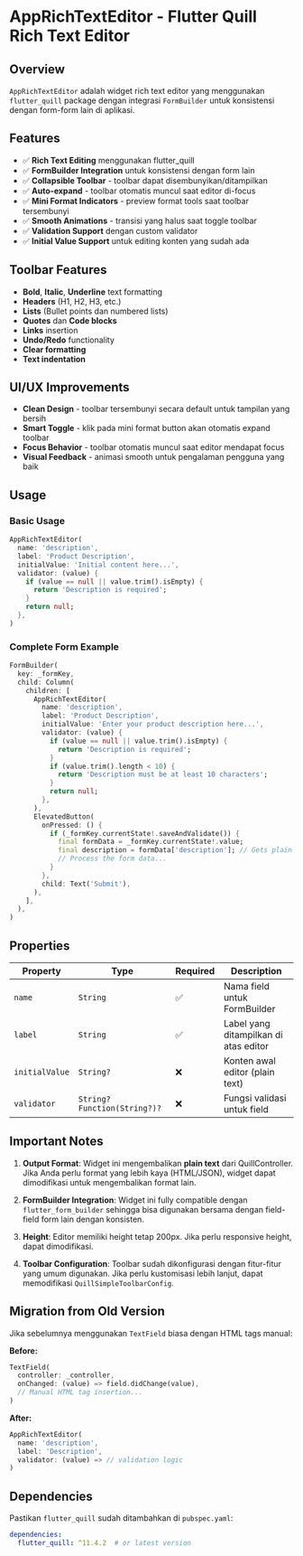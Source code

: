 # AppRichTextEditor - Flutter Quill Rich Text Editor

## Overview
`AppRichTextEditor` adalah widget rich text editor yang menggunakan `flutter_quill` package dengan integrasi `FormBuilder` untuk konsistensi dengan form-form lain di aplikasi.

## Features
- ✅ **Rich Text Editing** menggunakan flutter_quill
- ✅ **FormBuilder Integration** untuk konsistensi dengan form lain
- ✅ **Collapsible Toolbar** - toolbar dapat disembunyikan/ditampilkan
- ✅ **Auto-expand** - toolbar otomatis muncul saat editor di-focus
- ✅ **Mini Format Indicators** - preview format tools saat toolbar tersembunyi
- ✅ **Smooth Animations** - transisi yang halus saat toggle toolbar
- ✅ **Validation Support** dengan custom validator
- ✅ **Initial Value Support** untuk editing konten yang sudah ada

## Toolbar Features
- **Bold**, **Italic**, **Underline** text formatting
- **Headers** (H1, H2, H3, etc.)
- **Lists** (Bullet points dan numbered lists)
- **Quotes** dan **Code blocks**
- **Links** insertion
- **Undo/Redo** functionality
- **Clear formatting**
- **Text indentation**

## UI/UX Improvements
- **Clean Design** - toolbar tersembunyi secara default untuk tampilan yang bersih
- **Smart Toggle** - klik pada mini format button akan otomatis expand toolbar
- **Focus Behavior** - toolbar otomatis muncul saat editor mendapat focus
- **Visual Feedback** - animasi smooth untuk pengalaman pengguna yang baik

## Usage

### Basic Usage
```dart
AppRichTextEditor(
  name: 'description',
  label: 'Product Description',
  initialValue: 'Initial content here...',
  validator: (value) {
    if (value == null || value.trim().isEmpty) {
      return 'Description is required';
    }
    return null;
  },
)
```

### Complete Form Example
```dart
FormBuilder(
  key: _formKey,
  child: Column(
    children: [
      AppRichTextEditor(
        name: 'description',
        label: 'Product Description',
        initialValue: 'Enter your product description here...',
        validator: (value) {
          if (value == null || value.trim().isEmpty) {
            return 'Description is required';
          }
          if (value.trim().length < 10) {
            return 'Description must be at least 10 characters';
          }
          return null;
        },
      ),
      ElevatedButton(
        onPressed: () {
          if (_formKey.currentState!.saveAndValidate()) {
            final formData = _formKey.currentState!.value;
            final description = formData['description']; // Gets plain text content
            // Process the form data...
          }
        },
        child: Text('Submit'),
      ),
    ],
  ),
)
```

## Properties

| Property | Type | Required | Description |
|----------|------|----------|-------------|
| `name` | `String` | ✅ | Nama field untuk FormBuilder |
| `label` | `String` | ✅ | Label yang ditampilkan di atas editor |
| `initialValue` | `String?` | ❌ | Konten awal editor (plain text) |
| `validator` | `String? Function(String?)?` | ❌ | Fungsi validasi untuk field |

## Important Notes

1. **Output Format**: Widget ini mengembalikan **plain text** dari QuillController. Jika Anda perlu format yang lebih kaya (HTML/JSON), widget dapat dimodifikasi untuk mengembalikan format lain.

2. **FormBuilder Integration**: Widget ini fully compatible dengan `flutter_form_builder` sehingga bisa digunakan bersama dengan field-field form lain dengan konsisten.

3. **Height**: Editor memiliki height tetap 200px. Jika perlu responsive height, dapat dimodifikasi.

4. **Toolbar Configuration**: Toolbar sudah dikonfigurasi dengan fitur-fitur yang umum digunakan. Jika perlu kustomisasi lebih lanjut, dapat memodifikasi `QuillSimpleToolbarConfig`.

## Migration from Old Version

Jika sebelumnya menggunakan `TextField` biasa dengan HTML tags manual:

**Before:**
```dart
TextField(
  controller: _controller,
  onChanged: (value) => field.didChange(value),
  // Manual HTML tag insertion...
)
```

**After:**
```dart
AppRichTextEditor(
  name: 'description',
  label: 'Description',
  validator: (value) => // validation logic
)
```

## Dependencies

Pastikan `flutter_quill` sudah ditambahkan di `pubspec.yaml`:

```yaml
dependencies:
  flutter_quill: ^11.4.2  # or latest version
```
